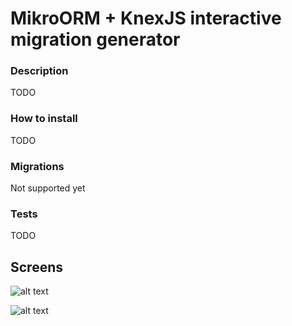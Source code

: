 # MikroORM + KnexJS interactive migration generator

### Description

TODO

### How to install

TODO

### Migrations

Not supported yet

### Tests

TODO


## Screens
![alt text](https://i.imgur.com/wSGwVTp.png "Title")


![alt text](https://i.imgur.com/b19SkrS.png "Title")
